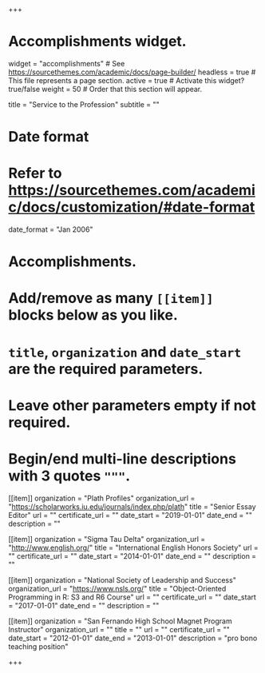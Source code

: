 +++
# Accomplishments widget.
widget = "accomplishments"  # See https://sourcethemes.com/academic/docs/page-builder/
headless = true  # This file represents a page section.
active = true  # Activate this widget? true/false
weight = 50  # Order that this section will appear.

title = "Service to the Profession"
subtitle = ""

# Date format
#   Refer to https://sourcethemes.com/academic/docs/customization/#date-format
date_format = "Jan 2006"

# Accomplishments.
#   Add/remove as many `[[item]]` blocks below as you like.
#   `title`, `organization` and `date_start` are the required parameters.
#   Leave other parameters empty if not required.
#   Begin/end multi-line descriptions with 3 quotes `"""`.

[[item]]
  organization = "Plath Profiles"
  organization_url = "https://scholarworks.iu.edu/journals/index.php/plath"
  title = "Senior Essay Editor"
  url = ""
  certificate_url = ""
  date_start = "2019-01-01"
  date_end = ""
  description = ""

[[item]]
  organization = "Sigma Tau Delta"
  organization_url = "http://www.english.org/"
  title = "International English Honors Society"
  url = ""
  certificate_url = ""
  date_start = "2014-01-01"
  date_end = ""
  description = ""

[[item]]
  organization = "National Society of Leadership and Success"
  organization_url = "https://www.nsls.org/"
  title = "Object-Oriented Programming in R: S3 and R6 Course"
  url = ""
  certificate_url = ""
  date_start = "2017-01-01"
  date_end = ""
  description = ""

  [[item]]
    organization = "San Fernando High School Magnet Program Instructor"
    organization_url = ""
    title = ""
    url = ""
    certificate_url = ""
    date_start = "2012-01-01"
    date_end = "2013-01-01"
    description = "pro bono teaching position"
    
+++
